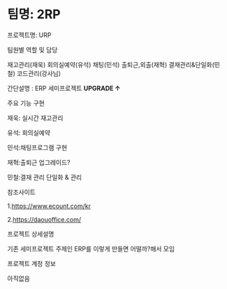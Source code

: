 # 팀명:  2RP

프로젝트명: URP  

팀원별 역할 및 담당

재고관리(재욱)
회의실예약(유석)
채팅(민석)
출퇴근,외출(재혁)
결재관리&단일화(민철)
코드관리(강사님)

간단설명 : ERP 세미프로젝트 **UPGRADE ↑** 

주요 기능 구현 

재욱: 실시간 재고관리

유석: 회의실예약 

민석:채팅프로그램 구현

재혁:출퇴근 업그레이드?

민철:결재 관리 단일화 & 관리 

참조사이트

1.https://www.ecount.com/kr

2.https://daouoffice.com/

프로젝트 상세설명 

기존 세미프로젝트 주제인 ERP를 이렇게 만들면 어떨까?해서 모임

프로젝트 계정 정보

아직없음

